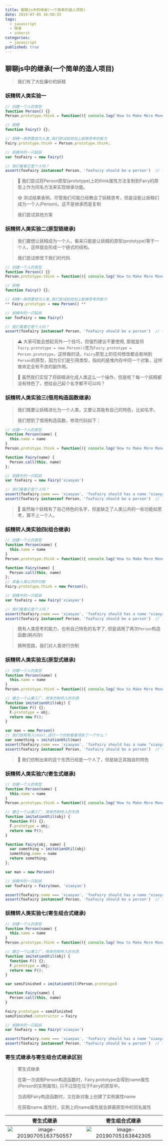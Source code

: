 ```yaml
---
title: 聊聊js中的继承(一个简单的造人项目)
date: 2019-07-05 16:50:33
tags: 
  - javascript
  - 继承
  - inherit
categories:
  - javascript
published: true
---
```


## 聊聊js中的继承(一个简单的造人项目)

> 我们有了大批廉价的妖精

### 妖精转人类实验一

``` javascript
// 创建一个人的类型
function Person() {}
Person.prototype.think = function(){ console.log('How to Make More Money') }

// 妖精 
function Fairy() {};

// 妖精一族想要成为人类,我们尝试给他加上能够思考的能力
Fairy.prototype.think = Person.prototype.think;

// 妖精中的一只狐妖
var foxFairy = new Fairy()

// 我们看看它是个人吗？
assert(foxFairy instanceof Person, 'foxFairy should be a person')  // false
```

> :thinking:  我们尝试将Person原型(prototype)上的think属性方法复制到Fairy的原型上作为同名方法来实现继承功能。
>
>😅  测试结果表明，尽管我们可能已经教会了妖精思考，但是没能让妖精们成为一个人(Person)。这不是继承而是复制
>
>我们尝试其他方案

### 妖精转人类实验二(原型链继承)

> 我们要想让妖精成为一个人，看来只能是让妖精的原型(prototype)等于一个人，这样就会形成一个链式的结构。
>
> 我们尝试修改下我们的代码

```javascript
// 创建一个人的类型
function Person() {}
Person.prototype.think = function(){ console.log('How to Make More Money') }

// 妖精 
function Fairy() {};

// 妖精一族想要成为人类,我们尝试给他加上能够思考的能力
** Fairy.prototype = new Person() **

// 妖精中的一只狐妖
var foxFairy = new Fairy()

// 我们看看它是个人吗？
assert(foxFairy instanceof Person, 'foxFairy should be a person')  // true
```

> ⚠️  大家可能会想起另外一个技巧，但强烈建议不要使用, 那就是将`Fairy.prototype = new Person()`改为`Fairy.prototype = Person.prototype`，这样做的话，`Fairy`原型上的任何修改都会影响到`Person`的原型，因为它们是引用类型，指向的是堆内存中同一个对象，这样做肯定会有不良的副作用。
>
>  :thinking:  虽然我们实现了将妖精进化成人类这么一个操作，但是呢？每一个妖精都没有特色了，想给自己起个名字都不可以吗？

### 妖精转人类实验三(借用构造函数继承)

> 我们既要让妖精进化为一个人类，又要让其能有自己的特色，比如名字。
>
> 我们想到了借用构造函数，修改代码如下：

```javascript
// 创建一个人的类型
function Person(name) {
  this.name = name
}
Person.prototype.think = function(){ console.log('How to Make More Money') }

function Fairy(name) {
  Person.call(this, name)
};

// 妖精中的一只狐妖
var foxFairy = new Fairy('xiaoyao')

// 我们看看它是个人吗？
assert(foxFairy.name === 'xiaoyao', 'foxFairy should has a name "xiaoyao"')  // true
assert(foxFairy instanceof Person, 'foxFairy should be a person')  // false
```

> :thinking:  虽然每个妖精有了自己特色的名字，但是缺乏了人类公共的一些功能如思考，算不上一个人。

### 妖精转人类实验四(组合继承)

```javascript
// 创建一个人的类型
function Person(name) {
  this.name = name
}
Person.prototype.think = function(){ console.log('How to Make More Money') }

function Fairy(name) {
  Person.call(this, name)
};
// 具备人类公共的功能
Fairy.prototype.think = new Person();

// 妖精中的一只狐妖
var foxFairy = new Fairy('xiaoyao')

// 我们看看它是个人吗？
assert(foxFairy.name === 'xiaoyao', 'foxFairy should has a name "xiaoyao"')  // true
assert(foxFairy instanceof Person, 'foxFairy should be a person')  // false
```

> 既有人类思考的能力，也有自己特色的名字了, 但是调用了两次`Person`构造函数(耗内存)
>
> 换种思路，我们对人类进行仿制

### 妖精转人类实验五(原型式继承)

```javascript
// 创建一个人的类型
function Person(name) {
  this.name = name
}
Person.prototype.think = function(){ console.log('How to Make More Money') }

// 建立一个山寨工厂，用来仿制传入的东西
function imitationUtil(obj) {
  function F() {};
  F.prototype = obj;
  return new F();
}

var man = new Person()
// 我们依照男人(man),进行一个仿制看看得到了一个什么？
var something = imitationUtil(man)
assert(foxFairy.name === 'xiaoyao', 'foxFairy should has a name "xiaoyao"')  // false
assert(foxFairy instanceof Person, 'foxFairy should be a person')  // true
```

> 🔑 我们仿制出来的这个东西已经是一个人了，但是缺乏其独自的特色

### 妖精转人类实验六(寄生式继承)

```javascript
// 创建一个人的类型
function Person(name) {
  this.name = name
}
Person.prototype.think = function(){ console.log('How to Make More Money') }

// 建立一个山寨工厂，用来仿制传入的东西
function imitationUtil(obj) {
  function F() {};
  F.prototype = obj;
  return new F();
}

function Fairy(obj, name) {
  var something = imitationUtil(obj)
  something.name = name
  return something;
};

var man = new Person()

// 妖精中的一只狐妖
var foxFairy = Fairy(man, 'xiaoyao')

assert(foxFairy.name === 'xiaoyao', 'foxFairy should has a name "xiaoyao"')  // true
assert(foxFairy instanceof Person, 'foxFairy should be a person')  // true
```

### 妖精转人类实验七(寄生组合式继承)

```javascript
// 创建一个人的类型
function Person(name) {
  this.name = name
}
Person.prototype.think = function(){ console.log('How to Make More Money') }

// 建立一个山寨工厂，用来仿制传入的东西
function imitationUtil(obj) {
  function F() {};
  F.prototype = obj;
  return new F();
}

var semiFinished = imitationUtil(Person.prototype)

function Fairy(name) {
  Person.call(this, name)
}

Fairy.prototype = semiFinished
semiFinished.constructor = Fairy

// 妖精中的一只狐妖
var foxFairy = new Fairy('xiaoyao')

assert(foxFairy.name === 'xiaoyao', 'foxFairy should has a name "xiaoyao"')  // true
assert(foxFairy instanceof Person, 'foxFairy should be a person')  // true

```

### 寄生式继承与寄生组合式继承区别

> 寄生式继承
>
> 在第一次调用Person构造函数时，Fairy.prototype会得到name属性(Person的实例属性), 只不过现在位于Fairy的原型中。
>
> 当调用Fairy构造函数时，又在新对象上创建了实例属性name
>
> 在获取name 属性时，实例上的name属性就会屏蔽原型中的同名属性

|                          寄生式继承                          |                        寄生组合式继承                        |
| :----------------------------------------------------------: | :----------------------------------------------------------: |
| ![image-20190705163750557](http://imgoss.bfrontend.com/2019-07-05-083750.png) | ![image-20190705163842305](http://imgoss.bfrontend.com/2019-07-05-083842.png) |

